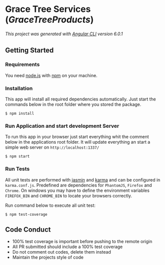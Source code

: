 # Grace Tree Services (_GraceTreeProducts_)

###### This project was generated with [Angular CLI](https://github.com/angular/angular-cli) version 6.0.1

## Getting Started

### Requirements
You need [node.js](http://nodejs.org) with [npm](http://npmjs.com) on your machine.

### Installation
This app will install all required dependencies automatically. 
Just start the commands below in the root folder where you stored the package.
```SH
$ npm install
```

### Run Application and start development Server
To run this app in your browser just start everything whit the comment below in the applications root folder.
It will update everything an start a simple web server on ``http://localhost:1337/``
```SH
$ npm start
```

### Run Tests
All unit tests are performed with [jasmin](https://jasmine.github.io) and [karma](https://karma-runner.github.io) and can be configured in `karma.conf.js`.
Predefined are dependencies for `PhantomJS`, `Firefox` and `Chrome`.
On windows you may have to define the environment variables `FIREFOX_BIN` and `CHROME_BIN` to locate your browsers correctly.

Run command below to execute all unit test:
```SH
$ npm test-coverage
```

## Code Conduct
- 100% test coverage is important before pushing to the remote origin
- All PR submitted should include a 100% test coverage
- Do not comment out codes, delete them instead
- Maintain the projects style of code


